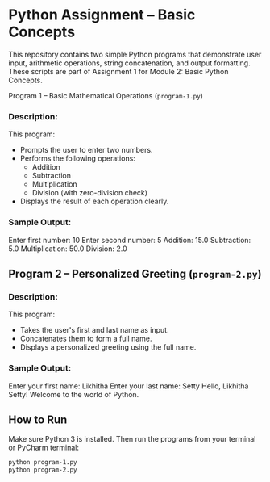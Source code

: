 # Python Assignment – Basic Concepts

This repository contains two simple Python programs that demonstrate user input, arithmetic operations, string concatenation, and output formatting. These scripts are part of Assignment 1 for Module 2: Basic Python Concepts.

Program 1 – Basic Mathematical Operations (`program-1.py`)

### Description:
This program:
- Prompts the user to enter two numbers.
- Performs the following operations:
  - Addition
  - Subtraction
  - Multiplication
  - Division (with zero-division check)
- Displays the result of each operation clearly.

### Sample Output:

Enter first number: 10
Enter second number: 5
Addition: 15.0
Subtraction: 5.0
Multiplication: 50.0
Division: 2.0


## Program 2 – Personalized Greeting (`program-2.py`)

### Description:
This program:
- Takes the user's first and last name as input.
- Concatenates them to form a full name.
- Displays a personalized greeting using the full name.

### Sample Output:
Enter your first name: Likhitha
Enter your last name: Setty
Hello, Likhitha Setty! Welcome to the world of Python.

##  How to Run

Make sure Python 3 is installed. Then run the programs from your terminal or PyCharm terminal:
```bash
python program-1.py
python program-2.py


